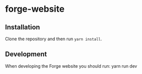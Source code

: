# forge-website

## Installation
Clone the repository and then run `yarn install`.

## Development

When developing the Forge website you should run:
yarn run dev
